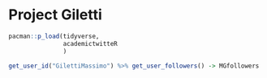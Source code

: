 Project Giletti
================

``` r
pacman::p_load(tidyverse,
               academictwitteR
               )
```

``` r
get_user_id("GilettiMassimo") %>% get_user_followers() -> MGfollowers
```

